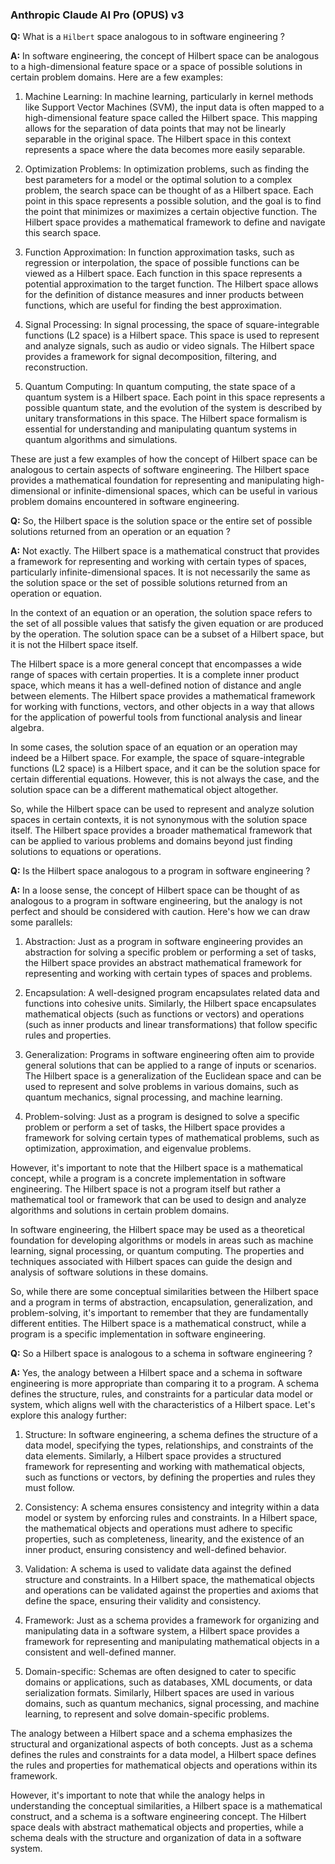### Anthropic Claude AI Pro (OPUS) v3

**Q:** What is a `Hilbert` space analogous to in software engineering ?

**A:** In software engineering, the concept of Hilbert space can be analogous to a high-dimensional feature space or a space of possible solutions in certain problem domains. Here are a few examples:

1. Machine Learning: In machine learning, particularly in kernel methods like Support Vector Machines (SVM), the input data is often mapped to a high-dimensional feature space called the Hilbert space. This mapping allows for the separation of data points that may not be linearly separable in the original space. The Hilbert space in this context represents a space where the data becomes more easily separable.

2. Optimization Problems: In optimization problems, such as finding the best parameters for a model or the optimal solution to a complex problem, the search space can be thought of as a Hilbert space. Each point in this space represents a possible solution, and the goal is to find the point that minimizes or maximizes a certain objective function. The Hilbert space provides a mathematical framework to define and navigate this search space.

3. Function Approximation: In function approximation tasks, such as regression or interpolation, the space of possible functions can be viewed as a Hilbert space. Each function in this space represents a potential approximation to the target function. The Hilbert space allows for the definition of distance measures and inner products between functions, which are useful for finding the best approximation.

4. Signal Processing: In signal processing, the space of square-integrable functions (L2 space) is a Hilbert space. This space is used to represent and analyze signals, such as audio or video signals. The Hilbert space provides a framework for signal decomposition, filtering, and reconstruction.

5. Quantum Computing: In quantum computing, the state space of a quantum system is a Hilbert space. Each point in this space represents a possible quantum state, and the evolution of the system is described by unitary transformations in this space. The Hilbert space formalism is essential for understanding and manipulating quantum systems in quantum algorithms and simulations.

These are just a few examples of how the concept of Hilbert space can be analogous to certain aspects of software engineering. The Hilbert space provides a mathematical foundation for representing and manipulating high-dimensional or infinite-dimensional spaces, which can be useful in various problem domains encountered in software engineering.

**Q:** So, the Hilbert space is the solution space or the entire set of possible solutions returned from an operation or an equation ?

**A:** Not exactly. The Hilbert space is a mathematical construct that provides a framework for representing and working with certain types of spaces, particularly infinite-dimensional spaces. It is not necessarily the same as the solution space or the set of possible solutions returned from an operation or equation.

In the context of an equation or an operation, the solution space refers to the set of all possible values that satisfy the given equation or are produced by the operation. The solution space can be a subset of a Hilbert space, but it is not the Hilbert space itself.

The Hilbert space is a more general concept that encompasses a wide range of spaces with certain properties. It is a complete inner product space, which means it has a well-defined notion of distance and angle between elements. The Hilbert space provides a mathematical framework for working with functions, vectors, and other objects in a way that allows for the application of powerful tools from functional analysis and linear algebra.

In some cases, the solution space of an equation or an operation may indeed be a Hilbert space. For example, the space of square-integrable functions (L2 space) is a Hilbert space, and it can be the solution space for certain differential equations. However, this is not always the case, and the solution space can be a different mathematical object altogether.

So, while the Hilbert space can be used to represent and analyze solution spaces in certain contexts, it is not synonymous with the solution space itself. The Hilbert space provides a broader mathematical framework that can be applied to various problems and domains beyond just finding solutions to equations or operations.

**Q:** Is the Hilbert space analogous to a program in software engineering ?

**A:** In a loose sense, the concept of Hilbert space can be thought of as analogous to a program in software engineering, but the analogy is not perfect and should be considered with caution. Here's how we can draw some parallels:

1. Abstraction: Just as a program in software engineering provides an abstraction for solving a specific problem or performing a set of tasks, the Hilbert space provides an abstract mathematical framework for representing and working with certain types of spaces and problems.

2. Encapsulation: A well-designed program encapsulates related data and functions into cohesive units. Similarly, the Hilbert space encapsulates mathematical objects (such as functions or vectors) and operations (such as inner products and linear transformations) that follow specific rules and properties.

3. Generalization: Programs in software engineering often aim to provide general solutions that can be applied to a range of inputs or scenarios. The Hilbert space is a generalization of the Euclidean space and can be used to represent and solve problems in various domains, such as quantum mechanics, signal processing, and machine learning.

4. Problem-solving: Just as a program is designed to solve a specific problem or perform a set of tasks, the Hilbert space provides a framework for solving certain types of mathematical problems, such as optimization, approximation, and eigenvalue problems.

However, it's important to note that the Hilbert space is a mathematical concept, while a program is a concrete implementation in software engineering. The Hilbert space is not a program itself but rather a mathematical tool or framework that can be used to design and analyze algorithms and solutions in certain problem domains.

In software engineering, the Hilbert space may be used as a theoretical foundation for developing algorithms or models in areas such as machine learning, signal processing, or quantum computing. The properties and techniques associated with Hilbert spaces can guide the design and analysis of software solutions in these domains.

So, while there are some conceptual similarities between the Hilbert space and a program in terms of abstraction, encapsulation, generalization, and problem-solving, it's important to remember that they are fundamentally different entities. The Hilbert space is a mathematical construct, while a program is a specific implementation in software engineering.

**Q:** So a Hilbert space is analogous to a schema in software engineering ?

**A:** Yes, the analogy between a Hilbert space and a schema in software engineering is more appropriate than comparing it to a program. A schema defines the structure, rules, and constraints for a particular data model or system, which aligns well with the characteristics of a Hilbert space. Let's explore this analogy further:

1. Structure: In software engineering, a schema defines the structure of a data model, specifying the types, relationships, and constraints of the data elements. Similarly, a Hilbert space provides a structured framework for representing and working with mathematical objects, such as functions or vectors, by defining the properties and rules they must follow.

2. Consistency: A schema ensures consistency and integrity within a data model or system by enforcing rules and constraints. In a Hilbert space, the mathematical objects and operations must adhere to specific properties, such as completeness, linearity, and the existence of an inner product, ensuring consistency and well-defined behavior.

3. Validation: A schema is used to validate data against the defined structure and constraints. In a Hilbert space, the mathematical objects and operations can be validated against the properties and axioms that define the space, ensuring their validity and consistency.

4. Framework: Just as a schema provides a framework for organizing and manipulating data in a software system, a Hilbert space provides a framework for representing and manipulating mathematical objects in a consistent and well-defined manner.

5. Domain-specific: Schemas are often designed to cater to specific domains or applications, such as databases, XML documents, or data serialization formats. Similarly, Hilbert spaces are used in various domains, such as quantum mechanics, signal processing, and machine learning, to represent and solve domain-specific problems.

The analogy between a Hilbert space and a schema emphasizes the structural and organizational aspects of both concepts. Just as a schema defines the rules and constraints for a data model, a Hilbert space defines the rules and properties for mathematical objects and operations within its framework.

However, it's important to note that while the analogy helps in understanding the conceptual similarities, a Hilbert space is a mathematical construct, and a schema is a software engineering concept. The Hilbert space deals with abstract mathematical objects and properties, while a schema deals with the structure and organization of data in a software system.
